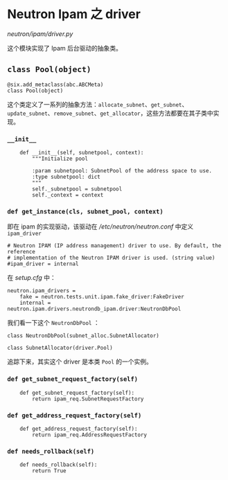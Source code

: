 # Neutron Ipam 之 driver 

*neutron/ipam/driver.py*

这个模块实现了 Ipam 后台驱动的抽象类。

## `class Pool(object)`

```
@six.add_metaclass(abc.ABCMeta)
class Pool(object)
```

这个类定义了一系列的抽象方法：`allocate_subnet`、`get_subnet`、`update_subnet`、`remove_subnet`、`get_allocator`，这些方法都要在其子类中实现。

### `__init__`

```
    def __init__(self, subnetpool, context):
        """Initialize pool

        :param subnetpool: SubnetPool of the address space to use.
        :type subnetpool: dict
        """
        self._subnetpool = subnetpool
        self._context = context
```

### `def get_instance(cls, subnet_pool, context)`

即在 ipam 的实现驱动，该驱动在 */etc/neutron/neutron.conf* 中定义 `ipam_driver`

```
# Neutron IPAM (IP address management) driver to use. By default, the reference
# implementation of the Neutron IPAM driver is used. (string value)
#ipam_driver = internal
```

在 *setup.cfg* 中：

```
neutron.ipam_drivers =
    fake = neutron.tests.unit.ipam.fake_driver:FakeDriver
    internal = neutron.ipam.drivers.neutrondb_ipam.driver:NeutronDbPool
```

我们看一下这个 `NeutronDbPool` ：

```
class NeutronDbPool(subnet_alloc.SubnetAllocator)
```

```
class SubnetAllocator(driver.Pool)
```

追踪下来，其实这个 driver 是本类 `Pool` 的一个实例。

### `def get_subnet_request_factory(self)`

```
    def get_subnet_request_factory(self):
        return ipam_req.SubnetRequestFactory
```

### `def get_address_request_factory(self)`

```
    def get_address_request_factory(self):
        return ipam_req.AddressRequestFactory
```

### `def needs_rollback(self)`

```
    def needs_rollback(self):
        return True
```